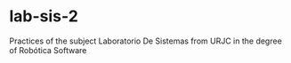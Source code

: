 # lab-sis-2
Practices of the subject Laboratorio De Sistemas from URJC in the degree of Robótica Software
